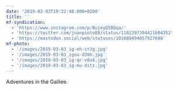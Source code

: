 ```yaml
---
date: '2019-03-03T19:22:48.000+0200'
title: ''
mf-syndication:
  - 'https://www.instagram.com/p/BujeyQ5BQqa/'
  - 'https://twitter.com/juanpinto88/status/1102297394421604352'
  - 'https://mastodon.social/web/statuses/101688494057927608'
mf-photo:
  - '/images/2019-03-03_ig-eh-ct3g.jpg'
  - '/images/2019-03-03_igou-d3mh.jpg'
  - '/images/2019-03-03_ig-qc-v0a8.jpg'
  - '/images/2019-03-03_ig-mu-ditz.jpg'
---
```

Adventures in the Galilee.
